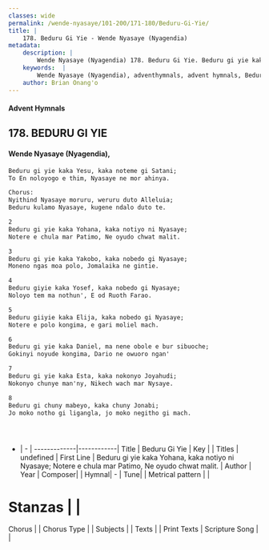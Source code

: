 ```yaml
---
classes: wide
permalink: /wende-nyasaye/101-200/171-180/Beduru-Gi-Yie/
title: |
    178. Beduru Gi Yie - Wende Nyasaye (Nyagendia)
metadata:
    description: |
        Wende Nyasaye (Nyagendia) 178. Beduru Gi Yie. Beduru gi yie kaka Yohana, kaka notiyo ni Nyasaye;  Notere e chula mar Patimo, Ne oyudo chwat malit.  
    keywords:  |
        Wende Nyasaye (Nyagendia), adventhymnals, advent hymnals, Beduru Gi Yie, Beduru gi yie kaka Yohana, kaka notiyo ni Nyasaye;  Notere e chula mar Patimo, Ne oyudo chwat malit.. 
    author: Brian Onang'o
---
```


#### Advent Hymnals
## 178. BEDURU GI YIE
####  Wende Nyasaye (Nyagendia),

```txt
Beduru gi yie kaka Yesu, kaka noteme gi Satani; 
To En noloyogo e thim, Nyasaye ne mor ahinya.

Chorus:
Nyithind Nyasaye moruru, weruru duto Alleluia; 
Beduru kulamo Nyasaye, kugene ndalo duto te.

2
Beduru gi yie kaka Yohana, kaka notiyo ni Nyasaye; 
Notere e chula mar Patimo, Ne oyudo chwat malit.

3
Beduru gi yie kaka Yakobo, kaka nobedo gi Nyasaye; 
Moneno ngas moa polo, Jomalaika ne gintie.

4
Beduru giyie kaka Yosef, kaka nobedo gi Nyasaye; 
Noloyo tem ma nothun', E od Ruoth Farao.

5
Beduru giiyie kaka Elija, kaka nobedo gi Nyasaye; 
Notere e polo kongima, e gari moliel mach.

6
Beduru gi yie kaka Daniel, ma nene obole e bur sibuoche;
Gokinyi noyude kongima, Dario ne owuoro ngan'

7
Beduru gi yie kaka Esta, kaka nokonyo Joyahudi; 
Nokonyo chunye man'ny, Nikech wach mar Nysaye.

8
Beduru gi chuny mabeyo, kaka chuny Jonabi; 
Jo moko notho gi ligangla, jo moko negitho gi mach.





```

- |   -  |
-------------|------------|
Title | Beduru Gi Yie |
Key |  |
Titles | undefined |
First Line | Beduru gi yie kaka Yohana, kaka notiyo ni Nyasaye;  Notere e chula mar Patimo, Ne oyudo chwat malit. |
Author | 
Year | 
Composer| |
Hymnal|  - |
Tune|  |
Metrical pattern | |
# Stanzas |  |
Chorus |  |
Chorus Type |  |
Subjects | |
Texts |  |
Print Texts | 
Scripture Song |  |
    
